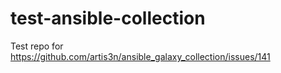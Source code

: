 # test-ansible-collection
Test repo for https://github.com/artis3n/ansible_galaxy_collection/issues/141
